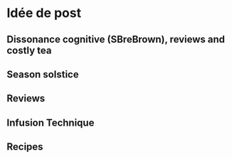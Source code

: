 # Idée de post
## Dissonance cognitive (SBreBrown), reviews and costly tea
## Season solstice
## Reviews
## Infusion Technique
## Recipes
